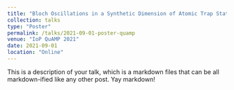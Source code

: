 ```yaml
---
title: "Bloch Oscillations in a Synthetic Dimension of Atomic Trap States"
collection: talks
type: "Poster"
permalink: /talks/2021-09-01-poster-quamp
venue: "IoP QuAMP 2021"
date: 2021-09-01
location: "Online"
---
```


This is a description of your talk, which is a markdown files that can be all markdown-ified like any other post. Yay markdown!
